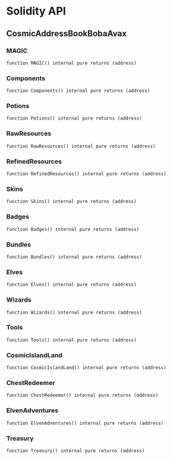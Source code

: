 # Solidity API

## CosmicAddressBookBobaAvax

### MAGIC

```solidity
function MAGIC() internal pure returns (address)
```

### Components

```solidity
function Components() internal pure returns (address)
```

### Potions

```solidity
function Potions() internal pure returns (address)
```

### RawResources

```solidity
function RawResources() internal pure returns (address)
```

### RefinedResources

```solidity
function RefinedResources() internal pure returns (address)
```

### Skins

```solidity
function Skins() internal pure returns (address)
```

### Badges

```solidity
function Badges() internal pure returns (address)
```

### Bundles

```solidity
function Bundles() internal pure returns (address)
```

### Elves

```solidity
function Elves() internal pure returns (address)
```

### Wizards

```solidity
function Wizards() internal pure returns (address)
```

### Tools

```solidity
function Tools() internal pure returns (address)
```

### CosmicIslandLand

```solidity
function CosmicIslandLand() internal pure returns (address)
```

### ChestRedeemer

```solidity
function ChestRedeemer() internal pure returns (address)
```

### ElvenAdventures

```solidity
function ElvenAdventures() internal pure returns (address)
```

### Treasury

```solidity
function Treasury() internal pure returns (address)
```

